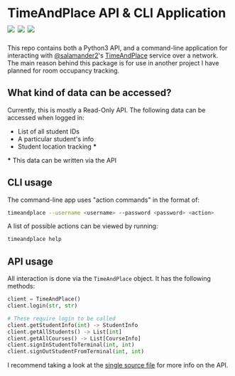 # TimeAndPlace API & CLI Application [![](https://img.shields.io/pypi/v/timeandplace)](https://pypi.org/project/timeandplace/) ![](https://img.shields.io/pypi/l/timeandplace) ![](https://img.shields.io/pypi/implementation/timeandplace)

This repo contains both a Python3 API, and a command-line application for interacting with [@salamander2](https://github.com/salamander2)'s [TimeAndPlace](https://github.com/salamander2/TimeAndPlace) service over a network. The main reason behind this package is for use in another project I have planned for room occupancy tracking.

## What kind of data can be accessed?

Currently, this is mostly a Read-Only API. The following data can be accessed when logged in:
 - List of all student IDs
 - A particular student's info
 - Student location tracking **\***

**\*** This data can be written via the API

## CLI usage

The command-line app uses "action commands" in the format of:

```sh
timeandplace --username <username> --password <password> <action>
```

A list of possible actions can be viewed by running:

```sh
timeandplace help
```

## API usage

All interaction is done via the `TimeAndPlace` object. It has the following methods:

```python
client = TimeAndPlace()
client.login(str, str)

# These require login to be called
client.getStudentInfo(int) -> StudentInfo
client.getAllStudents() -> List[int]
client.getAllCourses() -> List[CourseInfo]
client.signInStudentToTerminal(int, int)
client.signOutStudentFromTerminal(int, int)
```

I recommend taking a look at the [single source file](https://github.com/Ewpratten/timeandplace-api/blob/master/timeandplace/__init__.py) for more info on the API.